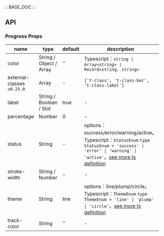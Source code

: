 :: BASE_DOC ::

## API

### Progress Props

 name                       | type                    | default | description                                                                                                                                                                                                                               | required 
----------------------------|-------------------------|---------|-------------------------------------------------------------------------------------------------------------------------------------------------------------------------------------------------------------------------------------------|----------
 color                      | String / Object / Array | ''      | Typescript：`string \| Array<string> \| Record<string, string>`                                                                                                                                                                            | N        
 external-classes `v0.25.0` | Array                   | -       | `['t-class', 't-class-bar', 't-class-label']`                                                                                                                                                                                             | N        
 label                      | String / Boolean / Slot | true    | \-                                                                                                                                                                                                                                        | N        
 percentage                 | Number                  | 0       | \-                                                                                                                                                                                                                                        | N        
 status                     | String                  | -       | options：success/error/warning/active。Typescript：`StatusEnum` `type StatusEnum = 'success' \| 'error' \| 'warning' \| 'active'`。[see more ts definition](https://github.com/Tencent/tdesign-miniprogram/tree/develop/src/progress/type.ts) | N        
 stroke-width               | String / Number         | -       | \-                                                                                                                                                                                                                                        | N        
 theme                      | String                  | line    | options：line/plump/circle。Typescript：`ThemeEnum` `type ThemeEnum = 'line' \| 'plump' \| 'circle'`。[see more ts definition](https://github.com/Tencent/tdesign-miniprogram/tree/develop/src/progress/type.ts)                              | N        
 track-color                | String                  | ''      | \-                                                                                                                                                                                                                                        | N        
